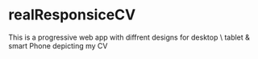 # realResponsiceCV
This is a progressive web app with diffrent designs for desktop \ tablet &amp; smart Phone depicting my CV
